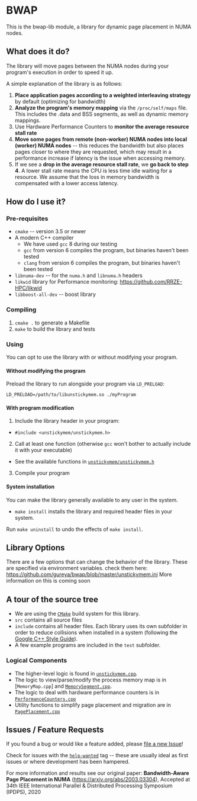 # BWAP
This is the bwap-lib module, a library for dynamic page placement in NUMA nodes.

## What does it do?
The library will move pages between the NUMA nodes during your program's
execution in order to speed it up.

A simple explanation of the library is as follows:
1. **Place application pages according to a weighted interleaving strategy** by default (optimizing for bandwidth)
2. **Analyze the program's memory mapping** via the `/proc/self/maps` file. This includes the .data and BSS
segments, as well as dynamic memory mappings.
3. Use Hardware Performance Counters to **monitor the average resource stall rate**
4. **Move some pages from remote (non-worker) NUMA nodes into local (worker) NUMA nodes** -- this reduces the bandwidth but also places pages closer to where they are requested, which may result in a performance increase if latency is the
issue when accessing memory.
5. If we see a **drop in the average resource stall rate**, we **go back to step 4**. 
A lower stall rate means the CPU is less time idle waiting for a resource.
We assume that the loss in memory bandwidth is compensated with a lower access
latency.

## How do I use it?

### Pre-requisites

- `cmake` -- version 3.5 or newer
- A modern C++ compiler
  - We have used `gcc` 8 during our testing
  - `gcc` from version 6 compiles the program, but binaries haven't been tested
  - `clang` from version 6 compiles the program, but binaries haven't been tested
- `libnuma-dev` -- for the `numa.h` and `libnuma.h` headers
- `likwid` library for Performance monitoring: https://github.com/RRZE-HPC/likwid
- `libboost-all-dev` -- boost library

### Compiling

1. `cmake .` to generate a Makefile
2. `make` to build the library and tests

### Using

You can opt to use the library with or without modifying your program.

#### Without modifying the program
Preload the library to run alongside your program via `LD_PRELOAD`:

```LD_PRELOAD=/path/to/libunstickymem.so ./myProgram```

#### With program modification
1. Include the library header in your program:
  - `#include <unstickymem/unstickymem.h>`
2. Call at least one function (otherwise `gcc` won't bother to actually include
it with your executable)
  - See the available functions in [`unstickymem/unstickymem.h`](https://github.com/gureya/bwap/blob/master/include/unstickymem/unstickymem.h)
3. Compile your program

#### System installation
You can make the library generally available to any user in the system.
- `make install` installs the library and required header files in your system.

Run `make uninstall` to undo the effects of `make install`.

## Library Options
There are a few options that can change the behavior of the library.
These are specified via environment variables. check them here: https://github.com/gureya/bwap/blob/master/unstickymem.ini
More information on this is coming soon

## A tour of the source tree
- We are using the [`CMake`](https://cmake.org) build system for this library.
- `src` contains all source files
- `include` contains all header files. Each library uses its own subfolder in
order to reduce collisions when installed in a system (following the [Google
C++ Style Guide](https://google.github.io/styleguide/cppguide.html)).
- A few example programs are included in the `test` subfolder.

### Logical Components
- The higher-level logic is found in [`unstickymem.cpp`](https://github.com/gureya/bwap/blob/master/src/unstickymem/unstickymem.cpp).
- The logic to view/parse/modify the process memory map is in [`MemoryMap.cpp`] and [`MemorySegment.cpp`](https://github.com/gureya/bwap/tree/master/src/unstickymem/memory).
- The logic to deal with hardware performance counters is in [`PerformanceCounters.cpp`](https://github.com/gureya/bwap/blob/master/src/unstickymem/PerformanceCounters.cpp)
- Utility functions to simplify page placement and migration are in [`PagePlacement.cpp`](https://github.com/gureya/bwap/blob/master/src/unstickymem/PagePlacement.cpp)

## Issues / Feature Requests
If you found a bug or would like a feature added, please
[file a new Issue](https://github.com/gureya/bwap/issues)!

Check for issues with the
[`help-wanted`](https://github.com/gureya/bwap/issues)
tag -- these are usually ideal as first
issues or where development has been hampered.

For more information and results see our original paper: **Bandwidth-Aware Page Placement in NUMA** (https://arxiv.org/abs/2003.03304),
Accepted at 34th IEEE International Parallel & Distributed Processing Symposium (IPDPS), 2020
